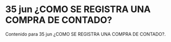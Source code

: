 # 35 jun  ¿COMO SE REGISTRA UNA COMPRA DE CONTADO?

Contenido para 35 jun  ¿COMO SE REGISTRA UNA COMPRA DE CONTADO?.
